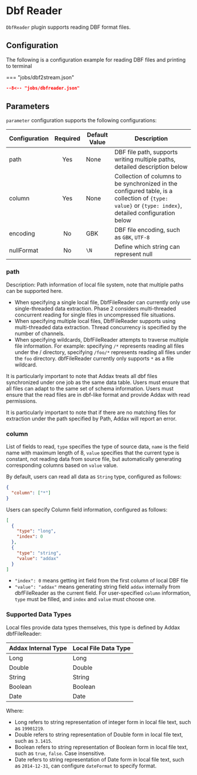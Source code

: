 # Dbf Reader

`DbfReader` plugin supports reading DBF format files.

## Configuration

The following is a configuration example for reading DBF files and printing to terminal

=== "jobs/dbf2stream.json"

```json
--8<-- "jobs/dbfreader.json"
```

## Parameters

`parameter` configuration supports the following configurations:

| Configuration | Required | Default Value | Description                                                                              |
| :------------ | :------: | ------------- | ---------------------------------------------------------------------------------------- |
| path          | Yes      | None          | DBF file path, supports writing multiple paths, detailed description below              |
| column        | Yes      | None          | Collection of columns to be synchronized in the configured table, is a collection of `{type: value}` or `{type: index}`, detailed configuration below |
| encoding      | No       | GBK           | DBF file encoding, such as `GBK`, `UTF-8`                                               |
| nullFormat    | No       | `\N`          | Define which string can represent null                                                  |

### path

Description: Path information of local file system, note that multiple paths can be supported here.

- When specifying a single local file, DbfFileReader can currently only use single-threaded data extraction. Phase 2 considers multi-threaded concurrent reading for single files in uncompressed file situations.
- When specifying multiple local files, DbfFileReader supports using multi-threaded data extraction. Thread concurrency is specified by the number of channels.
- When specifying wildcards, DbfFileReader attempts to traverse multiple file information. For example: specifying `/*` represents reading all files under the / directory, specifying `/foo/*` represents reading all files under the `foo` directory. dbfFileReader currently only supports `*` as a file wildcard.

It is particularly important to note that Addax treats all dbf files synchronized under one job as the same data table. Users must ensure that all files can adapt to the same set of schema information. Users must ensure that the read files are in dbf-like format and provide Addax with read permissions.

It is particularly important to note that if there are no matching files for extraction under the path specified by Path, Addax will report an error.

### column

List of fields to read, `type` specifies the type of source data, `name` is the field name with maximum length of 8, `value` specifies that the current type is constant, not reading data from source file, but automatically generating corresponding columns based on `value` value.

By default, users can read all data as `String` type, configured as follows:

```json
{
  "column": ["*"]
}
```

Users can specify Column field information, configured as follows:

```json
[
  {
    "type": "long",
    "index": 0
  },
  {
    "type": "string",
    "value": "addax"
  }
]
```

- `"index": 0` means getting int field from the first column of local DBF file
- `"value": "addax"` means generating string field `addax` internally from dbfFileReader as the current field. For user-specified `column` information, `type` must be filled, and `index` and `value` must choose one.

### Supported Data Types

Local files provide data types themselves, this type is defined by Addax dbfFileReader:

| Addax Internal Type | Local File Data Type |
| ------------------- | -------------------- |
| Long                | Long                 |
| Double              | Double               |
| String              | String               |
| Boolean             | Boolean              |
| Date                | Date                 |

Where:

- Long refers to string representation of integer form in local file text, such as `19901219`.
- Double refers to string representation of Double form in local file text, such as `3.1415`.
- Boolean refers to string representation of Boolean form in local file text, such as `true`, `false`. Case insensitive.
- Date refers to string representation of Date form in local file text, such as `2014-12-31`, can configure `dateFormat` to specify format.